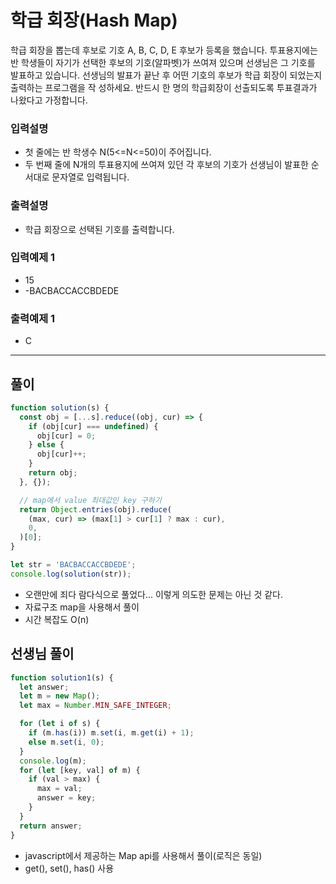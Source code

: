 # 학급 회장(Hash Map)

학급 회장을 뽑는데 후보로 기호 A, B, C, D, E 후보가 등록을 했습니다.
투표용지에는 반 학생들이 자기가 선택한 후보의 기호(알파벳)가 쓰여져 있으며 선생님은 그 기호를 발표하고 있습니다.
선생님의 발표가 끝난 후 어떤 기호의 후보가 학급 회장이 되었는지 출력하는 프로그램을 작 성하세요. 반드시 한 명의 학급회장이 선출되도록 투표결과가 나왔다고 가정합니다.

### 입력설명

- 첫 줄에는 반 학생수 N(5<=N<=50)이 주어집니다.
- 두 번째 줄에 N개의 투표용지에 쓰여져 있던 각 후보의 기호가 선생님이 발표한 순서대로 문자열로 입력됩니다.

### 출력설명

- 학급 회장으로 선택된 기호를 출력합니다.

### 입력예제 1

- 15
- -BACBACCACCBDEDE

### 출력예제 1

- C

---

## 풀이

```js
function solution(s) {
  const obj = [...s].reduce((obj, cur) => {
    if (obj[cur] === undefined) {
      obj[cur] = 0;
    } else {
      obj[cur]++;
    }
    return obj;
  }, {});

  // map에서 value 최대값인 key 구하기
  return Object.entries(obj).reduce(
    (max, cur) => (max[1] > cur[1] ? max : cur),
    0,
  )[0];
}

let str = 'BACBACCACCBDEDE';
console.log(solution(str));
```

- 오랜만에 죄다 람다식으로 풀었다... 이렇게 의도한 문제는 아닌 것 같다.
- 자료구조 map을 사용해서 풀이
- 시간 복잡도 O(n)

## 선생님 풀이

```js
function solution1(s) {
  let answer;
  let m = new Map();
  let max = Number.MIN_SAFE_INTEGER;

  for (let i of s) {
    if (m.has(i)) m.set(i, m.get(i) + 1);
    else m.set(i, 0);
  }
  console.log(m);
  for (let [key, val] of m) {
    if (val > max) {
      max = val;
      answer = key;
    }
  }
  return answer;
}
```

- javascript에서 제공하는 Map api를 사용해서 풀이(로직은 동일)
- get(), set(), has() 사용